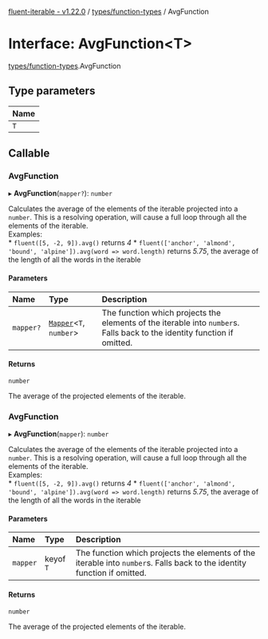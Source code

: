 [fluent-iterable - v1.22.0](../README.md) / [types/function-types](../modules/types_function_types.md) / AvgFunction

# Interface: AvgFunction<T\>

[types/function-types](../modules/types_function_types.md).AvgFunction

## Type parameters

| Name |
| :------ |
| `T` |

## Callable

### AvgFunction

▸ **AvgFunction**(`mapper?`): `number`

Calculates the average of the elements of the iterable projected into a `number`. This is a resolving operation, will cause a full loop through all the elements of the iterable.<br>
  Examples:<br>
    * `fluent([5, -2, 9]).avg()` returns *4*
    * `fluent(['anchor', 'almond', 'bound', 'alpine']).avg(word => word.length)` returns *5.75*, the average of the length of all the words in the iterable

#### Parameters

| Name | Type | Description |
| :------ | :------ | :------ |
| `mapper?` | [`Mapper`](index.Mapper.md)<`T`, `number`\> | The function which projects the elements of the iterable into `number`s. Falls back to the identity function if omitted. |

#### Returns

`number`

The average of the projected elements of the iterable.

### AvgFunction

▸ **AvgFunction**(`mapper`): `number`

Calculates the average of the elements of the iterable projected into a `number`. This is a resolving operation, will cause a full loop through all the elements of the iterable.<br>
  Examples:<br>
    * `fluent([5, -2, 9]).avg()` returns *4*
    * `fluent(['anchor', 'almond', 'bound', 'alpine']).avg(word => word.length)` returns *5.75*, the average of the length of all the words in the iterable

#### Parameters

| Name | Type | Description |
| :------ | :------ | :------ |
| `mapper` | keyof `T` | The function which projects the elements of the iterable into `number`s. Falls back to the identity function if omitted. |

#### Returns

`number`

The average of the projected elements of the iterable.
